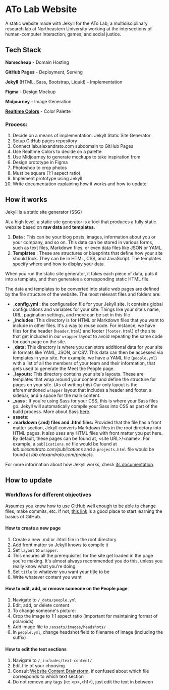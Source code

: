 # ATo Lab Website

A static website made with Jekyll for the ATo Lab, a multidisciplinary research lab at Northeastern University working at the intersections of human-computer interaction, games, and social justice.

## Tech Stack

**Namecheap** - Domain Hosting

**GitHub Pages** - Deployment, Serving

**Jekyll** (HTML, Sass, Bootstrap, Liquid) - Implementation

**Figma** - Design Mockup

**Midjourney** - Image Generation

[**Realtime Colors**](https://realtimecolors.com/) - Color Palette

### Process:

1. Decide on a means of implementation: Jekyll Static Site Generator
2. Setup GitHub pages repository
3. Connect lab.alexandrato.com subdomain to GitHub Pages
4. Use Realtime Colors to decide on a palette
5. Use Midjourney to generate mockups to take inspiration from
6. Design prototype in Figma
7. Photoshop to crop photos
8. Must be square (1:1 aspect ratio)
9. Implement prototype using Jekyll
10. Write documentation explaining how it works and how to update

## How it works

Jekyll is a static site generator (SSG)

At a high level, a static site generator is a tool that produces a fully static website based on **raw data** and **templates**.

1. **Data** : This can be your blog posts, images, information about you or your company, and so on. This data can be stored in various forms, such as text files, Markdown files, or even data files like JSON or YAML.
2. **Templates** : These are structures or blueprints that define how your site should look. They can be in HTML, CSS, and JavaScript. The templates specify where and how to display your data.

When you run the static site generator, it takes each piece of data, puts it into a template, and then generates a corresponding static HTML file.

The data and templates to be converted into static web pages are defined by the file structure of the website. The most relevant files and folders are:

- **\_config.yml** : the configuration file for your Jekyll site. It contains global configurations and variables for your site. Things like your site's name, URL, pagination settings, and more can be set in this file
- **\_includes:** This directory is for HTML or Markdown files that you want to include in other files. It's a way to reuse code. For instance, we have files for the header (`header.html`) and footer (`footer.html`) of the site that get included in our `wrapper` layout to avoid repeating the same code for each page on the site.
- **\_data:** This directory is where you can store additional data for your site in formats like YAML, JSON, or CSV. This data can then be accessed via templates in your site. For example, we have a YAML file (`people.yml`) with a list of all the members of your team and their information, that gets used to generate the Meet the People page.
- **\_layouts:** This directory contains your site's layouts. These are templates that wrap around your content and define the structure for pages on your site. (As of writing this) Our only layout is the aforementioned `wrapper` layout that includes a header and footer, a sidebar, and a space for the main content.
- **\_sass** : If you're using Sass for your CSS, this is where your Sass files go. Jekyll will automatically compile your Sass into CSS as part of the build process. More about Sass [here](https://sass-lang.com/documentation/).
- **assets:**
- **.markdown (.md) files and .html files:** Provided that the file has a front matter section, Jekyll converts Markdown files in the root directory into HTML pages. It also uses any HTML files with front matter you put here. By default, these pages can be found at, \<site URL\>/\<name\>. For example, a `publications.md` file would be found at _lab.alexandrato.com/publications_ and a `projects.html` file would be found at _lab.alexandrato.com/projects_.

For more information about how Jekyll works, check [its documentation](https://jekyllrb.com/docs/).

## How to update

### Workflows for different objectives

Assumes you know how to use GitHub well enough to be able to change files, make commits, etc. If not, [this link](https://docs.github.com/en/get-started/quickstart/hello-world) is a good place to start learning the basics of GitHub.

#### How to create a new page

1. Create a new .md or .html file in the root directory
2. Add front matter so Jekyll knows to compile it
3. Set `layout` to `wrapper`.
4. This ensures all the prerequisites for the site get loaded in the page you're making. It's almost always recommended you do this, unless you really know what you're doing.
5. Set `title` to whatever you want your title to be
6. Write whatever content you want

#### How to edit, add, or remove someone on the People page

1. Navigate to `/_data/people.yml`
2. Edit, add, or delete content
3. To change someone's picture:
4. Crop the image to 1:1 aspect ratio (important for maintaining format of polaroids)
5. Add image file to `/assets/images/headshots/`
6. In `people.yml`, change headshot field to filename of image (including the suffix)

#### How to edit the text sections

1. Navigate to `/_includes/text-content/`
2. Edit file of your choosing
3. Consult [Website Content Brainstorm](https://docs.google.com/document/d/1j3V3TStZABR__YhlIvk9APbZq3k7f0UvWjemze1I2jI/edit#heading=h.25vvuxn4iwx7), if confused about which file corresponds to which text section
4. Do not remove any tags (ie: \<p\>,\<h1\>), just edit the text in between
